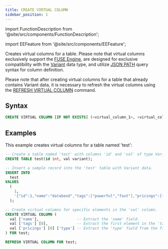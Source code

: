 ```yaml
---
title: CREATE VIRTUAL COLUMN
sidebar_position: 1
---
```


import FunctionDescription from '@site/src/components/FunctionDescription';

<FunctionDescription description="Introduced or updated: v1.2.262"/>

import EEFeature from '@site/src/components/EEFeature';

<EEFeature featureName='VIRTUAL COLUMN'/>

Creates virtual columns for a table. Please note that virtual columns exclusively support the [FUSE Engine](../../../00-sql-reference/30-table-engines/00-fuse.md), are designed for exclusive compatibility with the [Variant](../../../00-sql-reference/10-data-types/43-data-type-variant.md) data type, and utilize [JSON PATH](../../20-query-syntax/20-query-json-path.md) query syntax for column definition.

Please note that after creating virtual columns for a table that already contains Variant data, it is necessary to refresh the virtual columns using the [REFRESH VIRTUAL COLUMN](refresh-virtual-column.md) command.

## Syntax

```sql
CREATE VIRTUAL COLUMN [IF NOT EXISTS] (<virtual_column_1>, <virtual_column_2>, ...) FOR <table>
```

## Examples

This example creates virtual columns for a table named 'test':

```sql
-- Create a table named 'test' with columns 'id' and 'val' of type Variant.
CREATE TABLE test(id int, val variant);

-- Insert a sample record into the 'test' table with Variant data.
INSERT INTO
  test
VALUES
  (
    1,
    '{"id":1,"name":"databend","tags":["powerful","fast"],"pricings":[{"type":"Standard","price":"Pay as you go"},{"type":"Enterprise","price":"Custom"}]}'
  );

-- Create virtual columns for specific elements in the 'val' column.
CREATE VIRTUAL COLUMN (
  val ['name'],                 -- Extract the 'name' field.
  val ['tags'] [0],             -- Extract the first element in the 'tags' array.
  val ['pricings'] [0] ['type'] -- Extract the 'type' field from the first pricing in the 'pricings' array.
) FOR test;

REFRESH VIRTUAL COLUMN FOR test;
```